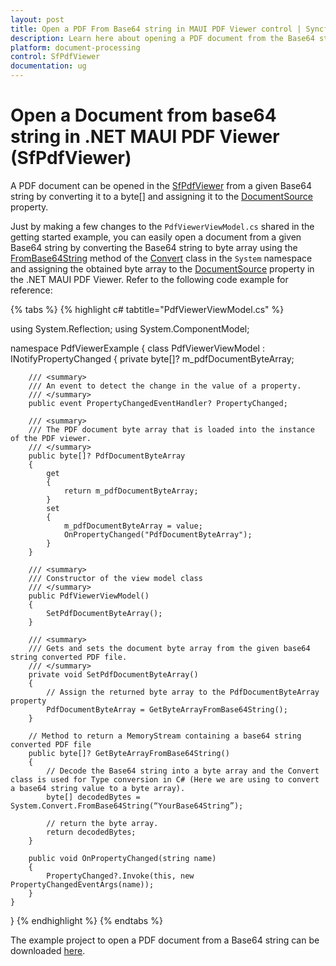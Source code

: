 ```yaml
---
layout: post
title: Open a PDF From Base64 string in MAUI PDF Viewer control | Syncfusion
description: Learn here about opening a PDF document from the Base64 string in Syncfusion<sup>®</sup> .NET MAUI PDF Viewer (SfPdfViewer) control.
platform: document-processing
control: SfPdfViewer
documentation: ug
---
```


# Open a Document from base64 string in .NET MAUI PDF Viewer (SfPdfViewer)

A PDF document can be opened in the [SfPdfViewer](https://help.syncfusion.com/cr/maui/Syncfusion.Maui.PdfViewer.SfPdfViewer.html) from a given Base64 string by converting it to a byte[] and assigning it to the [DocumentSource](https://help.syncfusion.com/cr/maui/Syncfusion.Maui.PdfViewer.SfPdfViewer.html#Syncfusion_Maui_PdfViewer_SfPdfViewer_DocumentSource) property.

Just by making a few changes to the `PdfViewerViewModel.cs` shared in the getting started example, you can easily open a document from a given Base64 string by converting the Base64 string to byte array using the [FromBase64String](https://learn.microsoft.com/en-us/dotnet/api/system.convert.frombase64string?view=net-9.0) method of the [Convert](https://github.com/dotnet/runtime/blob/1d1bf92fcf43aa6981804dc53c5174445069c9e4/src/libraries/System.Private.CoreLib/src/System/Convert.cs) class in the `System` namespace and assigning the obtained byte array to the [DocumentSource](https://help.syncfusion.com/cr/maui/Syncfusion.Maui.PdfViewer.SfPdfViewer.html#Syncfusion_Maui_PdfViewer_SfPdfViewer_DocumentSource) property in the .NET MAUI PDF Viewer. Refer to the following code example for reference:

{% tabs %}
{% highlight c# tabtitle="PdfViewerViewModel.cs" %}

using System.Reflection;
using System.ComponentModel;

namespace PdfViewerExample
{
    class PdfViewerViewModel : INotifyPropertyChanged
    {
        private byte[]? m_pdfDocumentByteArray;

        /// <summary>
        /// An event to detect the change in the value of a property.
        /// </summary>
        public event PropertyChangedEventHandler? PropertyChanged;

        /// <summary>
        /// The PDF document byte array that is loaded into the instance of the PDF viewer. 
        /// </summary>
        public byte[]? PdfDocumentByteArray
        {
            get
            {
                return m_pdfDocumentByteArray;
            }
            set
            {
                m_pdfDocumentByteArray = value;
                OnPropertyChanged("PdfDocumentByteArray");
            }
        }

        /// <summary>
        /// Constructor of the view model class
        /// </summary>
        public PdfViewerViewModel()
        {
            SetPdfDocumentByteArray();
        }

        /// <summary>
        /// Gets and sets the document byte array from the given base64 string converted PDF file. 
        /// </summary>
        private void SetPdfDocumentByteArray()
        {
            // Assign the returned byte array to the PdfDocumentByteArray property
            PdfDocumentByteArray = GetByteArrayFromBase64String();
        }

        // Method to return a MemoryStream containing a base64 string converted PDF file
        public byte[]? GetByteArrayFromBase64String()
        {
            // Decode the Base64 string into a byte array and the Convert class is used for Type conversion in C# (Here we are using to convert a base64 string value to a byte array).
            byte[] decodedBytes = System.Convert.FromBase64String(“YourBase64String”);

            // return the byte array.
            return decodedBytes;
        }

        public void OnPropertyChanged(string name)
        {
            PropertyChanged?.Invoke(this, new PropertyChangedEventArgs(name));
        }
    }
}
{% endhighlight %} 
{% endtabs %}

The example project to open a PDF document from a Base64 string can be downloaded [here](https://github.com/SyncfusionExamples/maui-pdf-viewer-examples/tree/master/Open%20PDF%20From%20Base-64%20String). 
